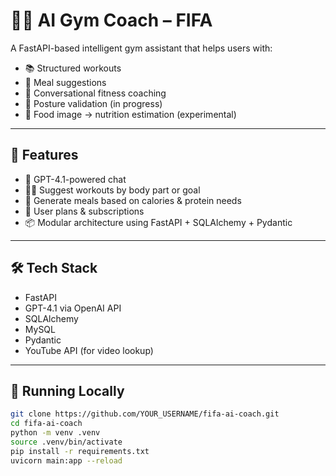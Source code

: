 # 🏋️‍♂️ AI Gym Coach – FIFA

A FastAPI-based intelligent gym assistant that helps users with:

- 📚 Structured workouts
- 🍱 Meal suggestions
- 💬 Conversational fitness coaching
- 🎥 Posture validation (in progress)
- 📸 Food image → nutrition estimation (experimental)

---

## 🚀 Features

- 💬 GPT-4.1-powered chat
- 🏃‍♂️ Suggest workouts by body part or goal
- 🍗 Generate meals based on calories & protein needs
- 🔐 User plans & subscriptions
- 📦 Modular architecture using FastAPI + SQLAlchemy + Pydantic

---

## 🛠️ Tech Stack

- FastAPI
- GPT-4.1 via OpenAI API
- SQLAlchemy
- MySQL
- Pydantic
- YouTube API (for video lookup)

---

## 🧪 Running Locally

```bash
git clone https://github.com/YOUR_USERNAME/fifa-ai-coach.git
cd fifa-ai-coach
python -m venv .venv
source .venv/bin/activate
pip install -r requirements.txt
uvicorn main:app --reload